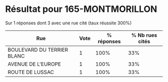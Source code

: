 # Résultat pour 165-MONTMORILLON

Sur 1 réponses dont 3 avec une rue cité (taux réussite 300%)

| Rue | Vote | % réponses | % Nb rues cités|
|-----|------|------------|----------------|
| BOULEVARD DU TERRIER BLANC | 1 | 100% | 33%|
| AVENUE DE L'EUROPE | 1 | 100% | 33%|
| ROUTE DE LUSSAC | 1 | 100% | 33%|
